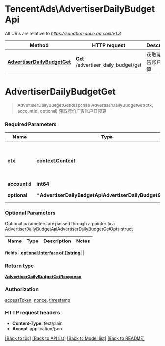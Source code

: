 # TencentAds\AdvertiserDailyBudgetApi

All URIs are relative to *https://sandbox-api.e.qq.com/v1.3*

Method | HTTP request | Description
------------- | ------------- | -------------
[**AdvertiserDailyBudgetGet**](AdvertiserDailyBudgetApi.md#AdvertiserDailyBudgetGet) | **Get** /advertiser_daily_budget/get | 获取竞价广告账户日预算


# **AdvertiserDailyBudgetGet**
> AdvertiserDailyBudgetGetResponse AdvertiserDailyBudgetGet(ctx, accountId, optional)
获取竞价广告账户日预算

### Required Parameters

Name | Type | Description  | Notes
------------- | ------------- | ------------- | -------------
 **ctx** | **context.Context** | context for authentication, logging, cancellation, deadlines, tracing, etc.
  **accountId** | **int64**|  | 
 **optional** | ***AdvertiserDailyBudgetApiAdvertiserDailyBudgetGetOpts** | optional parameters | nil if no parameters

### Optional Parameters
Optional parameters are passed through a pointer to a AdvertiserDailyBudgetApiAdvertiserDailyBudgetGetOpts struct

Name | Type | Description  | Notes
------------- | ------------- | ------------- | -------------

 **fields** | [**optional.Interface of []string**](string.md)|  | 

### Return type

[**AdvertiserDailyBudgetGetResponse**](AdvertiserDailyBudgetGetResponse.md)

### Authorization

[accessToken](../README.md#accessToken), [nonce](../README.md#nonce), [timestamp](../README.md#timestamp)

### HTTP request headers

 - **Content-Type**: text/plain
 - **Accept**: application/json

[[Back to top]](#) [[Back to API list]](../README.md#documentation-for-api-endpoints) [[Back to Model list]](../README.md#documentation-for-models) [[Back to README]](../README.md)

